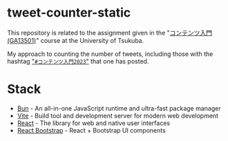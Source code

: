 # tweet-counter-static

This repository is related to the assignment given in the "[コンテンツ入門 (GA13501)](https://kdb.tsukuba.ac.jp/syllabi/2023/GA13501/jpn/)" course at the University of Tsukuba.

My approach to counting the number of tweets, including those with the hashtag ["`#コンテンツ入門2023`"](https://twitter.com/hashtag/%E3%82%B3%E3%83%B3%E3%83%86%E3%83%B3%E3%83%84%E5%85%A5%E9%96%802023) that one has posted.

# Stack

- [Bun](https://bun.sh/) - An all-in-one JavaScript runtime and ultra-fast package manager
- [Vite](https://vitejs.dev/) - Build tool and development server for modern web development
- [React](https://react.dev/) - The library for web and native user interfaces
- [React Bootstrap](https://react-bootstrap.netlify.app/) - React + Bootstrap UI components
